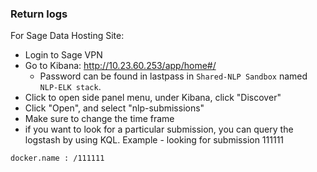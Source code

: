 ### Return logs

For Sage Data Hosting Site:

* Login to Sage VPN
* Go to Kibana: http://10.23.60.253/app/home#/ 
    * Password can be found in lastpass in `Shared-NLP Sandbox` named `NLP-ELK stack`.
* Click to open side panel menu, under Kibana, click "Discover"
* Click "Open", and select "nlp-submissions"
* Make sure to change the time frame
* if you want to look for a particular submission, you can query the logstash by using KQL.  Example - looking for submission 111111
```
docker.name : /111111
```